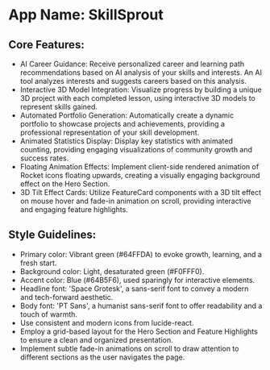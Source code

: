 # **App Name**: SkillSprout

## Core Features:

- AI Career Guidance: Receive personalized career and learning path recommendations based on AI analysis of your skills and interests. An AI tool analyzes interests and suggests careers based on this analysis.
- Interactive 3D Model Integration: Visualize progress by building a unique 3D project with each completed lesson, using interactive 3D models to represent skills gained.
- Automated Portfolio Generation: Automatically create a dynamic portfolio to showcase projects and achievements, providing a professional representation of your skill development.
- Animated Statistics Display: Display key statistics with animated counting, providing engaging visualizations of community growth and success rates.
- Floating Animation Effects: Implement client-side rendered animation of Rocket icons floating upwards, creating a visually engaging background effect on the Hero Section.
- 3D Tilt Effect Cards: Utilize FeatureCard components with a 3D tilt effect on mouse hover and fade-in animation on scroll, providing interactive and engaging feature highlights.

## Style Guidelines:

- Primary color: Vibrant green (#64FFDA) to evoke growth, learning, and a fresh start.
- Background color: Light, desaturated green (#F0FFF0).
- Accent color: Blue (#64B5F6), used sparingly for interactive elements.
- Headline font: 'Space Grotesk', a sans-serif font to convey a modern and tech-forward aesthetic.
- Body font: 'PT Sans', a humanist sans-serif font to offer readability and a touch of warmth.
- Use consistent and modern icons from lucide-react.
- Employ a grid-based layout for the Hero Section and Feature Highlights to ensure a clean and organized presentation.
- Implement subtle fade-in animations on scroll to draw attention to different sections as the user navigates the page.